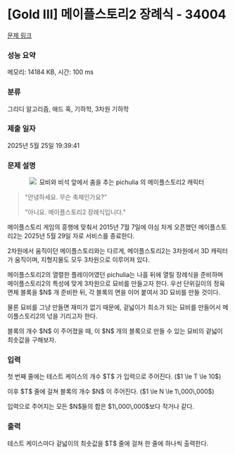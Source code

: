 # [Gold III] 메이플스토리2 장례식 - 34004 

[문제 링크](https://www.acmicpc.net/problem/34004) 

### 성능 요약

메모리: 14184 KB, 시간: 100 ms

### 분류

그리디 알고리즘, 애드 혹, 기하학, 3차원 기하학

### 제출 일자

2025년 5월 25일 19:39:41

### 문제 설명

<p style="text-align: center;"><img alt="묘비와 비석 앞에서 춤을 추는 pichulia 의 메이플스토리2 캐릭터" src="" style="max-width:80%;display:block; margin-left: auto; margin-right: auto;"></p>

<blockquote>
<p>"안녕하세요. 무슨 축제인가요?"</p>

<p>"아니요. 메이플스토리2 장례식입니다."</p>
</blockquote>

<p>메이플스토리 게임의 흥행에 맞춰서 2015년 7월 7일에 야심 차게 오픈했던 메이플스토리2는 2025년 5월 29일 자로 서비스를 종료한다.</p>

<p>2차원에서 움직이던 메이플스토리와는 다르게, 메이플스토리2는 3차원에서 3D 캐릭터가 움직이며, 지형지물도 모두 3차원으로 이루어져 있다.</p>

<p>메이플스토리2의 열렬한 플레이어였던 pichulia는 나흘 뒤에 열릴 장례식을 준비하며 메이플스토리2의 특성에 맞게 3차원으로 묘비를 만들고자 한다. 우선 단위길이의 정육면체 블록을 $N$ 개 준비한 뒤, 각 블록의 면을 이어 붙여서 3D 묘비를 만들 것이다.</p>

<p>물론 묘비를 그냥 만들면 재미가 없기 때문에, 겉넓이가 최소가 되는 묘비를 만들어서 메이플스토리2의 넋을 기리고자 한다.</p>

<p>블록의 개수 $N$ 이 주어졌을 때, 이 $N$ 개의 블록으로 만들 수 있는 묘비의 겉넓이 최솟값을 구해보자.</p>

### 입력 

 <p>첫 번째 줄에는 테스트 케이스의 개수 $T$ 가 입력으로 주어진다. ($1 \le T \le 10$)</p>

<p>이후 $T$ 줄에 걸쳐 블록의 개수 $N$ 이 주어진다. ($1 \le N \le 1\,000\,000$)</p>

<p>입력으로 주어지는 모든 $N$들의 합은 $1\,000\,000$보다 작거나 같다.</p>

### 출력 

 <p>테스트 케이스마다 겉넓이의 최솟값을 $T$ 줄에 걸쳐 한 줄에 하나씩 출력한다.</p>

